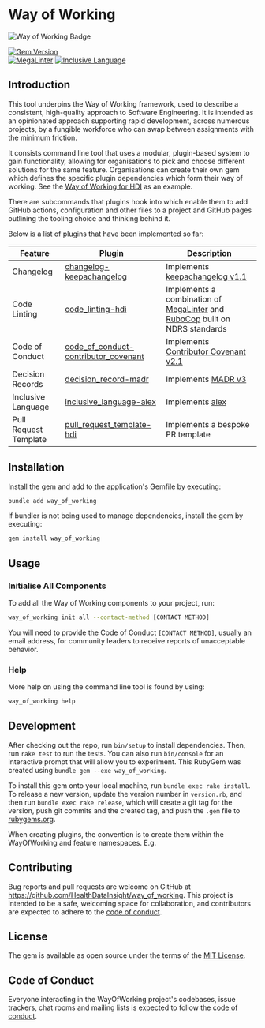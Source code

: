 # Way of Working

<!-- Way of Working: Main Badge Holder Start -->
![Way of Working Badge](https://img.shields.io/badge/Way_of_Working-v2.0.1-%238169e3?labelColor=black)
<!-- Way of Working: Additional Badge Holder Start -->
<!-- Way of Working: Badge Holder End -->

[![Gem Version](https://badge.fury.io/rb/way_of_working.svg)](https://badge.fury.io/rb/way_of_working)
<br />
[![MegaLinter](https://github.com/HealthDataInsight/way_of_working/workflows/MegaLinter/badge.svg?branch=main)](https://github.com/HealthDataInsight/way_of_working/actions?query=workflow%3AMegaLinter+branch%3Amain)
[![Inclusive Language](https://github.com/HealthDataInsight/way_of_working/actions/workflows/inclusive-language.yml/badge.svg)](https://github.com/HealthDataInsight/way_of_working/actions/workflows/inclusive-language.yml)

## Introduction

This tool underpins the Way of Working framework, used to describe a consistent, high-quality approach to Software Engineering. It is intended as an opinionated approach supporting rapid development, across numerous projects, by a fungible workforce who can swap between assignments with the minimum friction.

It consists command line tool that uses a modular, plugin-based system to gain functionality, allowing for organisations to pick and choose different solutions for the same feature.
Organisations can create their own gem which defines the specific plugin dependencies which form their way of working. See the [Way of Working for HDI](https://github.com/HealthDataInsight/way_of_working-for-hdi) as an example.

There are subcommands that plugins hook into which enable them to add GitHub actions, configuration and other files to a project and GitHub pages outlining the tooling choice and thinking behind it.

Below is a list of plugins that have been implemented so far:

| Feature               | Plugin                                 | Description                                                                    |
| --------------------- | -------------------------------------- | ------------------------------------------------------------------------------ |
| Changelog             | [changelog-keepachangelog]             | Implements [keepachangelog v1.1]                                               |
| Code Linting          | [code_linting-hdi]                     | Implements a combination of [MegaLinter] and [RuboCop] built on NDRS standards |
| Code of Conduct       | [code_of_conduct-contributor_covenant] | Implements [Contributor Covenant v2.1]                                         |
| Decision Records      | [decision_record-madr]                 | Implements [MADR v3]                                                           |
| Inclusive Language    | [inclusive_language-alex]              | Implements [alex]                                                              |
| Pull Request Template | [pull_request_template-hdi]            | Implements a bespoke PR template                                               |

## Installation

Install the gem and add to the application's Gemfile by executing:

```bash
bundle add way_of_working
```

If bundler is not being used to manage dependencies, install the gem by executing:

```bash
gem install way_of_working
```

## Usage

### Initialise All Components

To add all the Way of Working components to your project, run:

```bash
way_of_working init all --contact-method [CONTACT METHOD]
```

You will need to provide the Code of Conduct `[CONTACT METHOD]`, usually an email address, for community leaders to receive reports of unacceptable behavior.

### Help

More help on using the command line tool is found by using:

```bash
way_of_working help
```

## Development

After checking out the repo, run `bin/setup` to install dependencies. Then, run `rake test` to run the tests. You can also run `bin/console` for an interactive prompt that will allow you to experiment.
This RubyGem was created using `bundle gem --exe way_of_working`.

To install this gem onto your local machine, run `bundle exec rake install`. To release a new version, update the version number in `version.rb`, and then run `bundle exec rake release`, which will create a git tag for the version, push git commits and the created tag, and push the `.gem` file to [rubygems.org](https://rubygems.org).

When creating plugins, the convention is to create them within the WayOfWorking and feature namespaces. E.g. 

## Contributing

Bug reports and pull requests are welcome on GitHub at <https://github.com/HealthDataInsight/way_of_working>. This project is intended to be a safe, welcoming space for collaboration, and contributors are expected to adhere to the [code of conduct](https://github.com/HealthDataInsight/way_of_working/blob/main/CODE_OF_CONDUCT.md).

## License

The gem is available as open source under the terms of the [MIT License](https://opensource.org/licenses/MIT).

## Code of Conduct

Everyone interacting in the WayOfWorking project's codebases, issue trackers, chat rooms and mailing lists is expected to follow the [code of conduct](https://github.com/HealthDataInsight/way_of_working/blob/main/CODE_OF_CONDUCT.md).

[alex]:https://alexjs.com
[Contributor Covenant v2.1]: https://www.contributor-covenant.org
[keepachangelog v1.1]: https://keepachangelog.com/en/1.1.0/
[MADR v3]: https://adr.github.io/madr/
[MegaLinter]: https://megalinter.io/
[RuboCop]: https://rubocop.org
[changelog-keepachangelog]: https://github.com/HealthDataInsight/way_of_working-changelog-keepachangelog
[code_linting-hdi]: https://github.com/HealthDataInsight/way_of_working-code_linting-hdi
[code_of_conduct-contributor_covenant]: https://github.com/HealthDataInsight/way_of_working-code_of_conduct-contributor_covenant
[decision_record-madr]: https://github.com/HealthDataInsight/way_of_working-decision_record-madr
[inclusive_language-alex]: https://github.com/HealthDataInsight/way_of_working-inclusive_language-alex
[pull_request_template-hdi]: https://github.com/HealthDataInsight/way_of_working-pull_request_template-hdi
